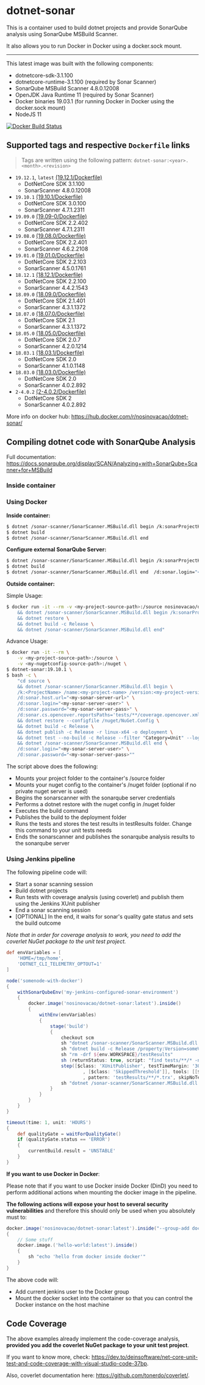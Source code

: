 # dotnet-sonar

This is a container used to build dotnet projects and provide SonarQube analysis using SonarQube MSBuild Scanner.

It also allows you to run Docker in Docker using a docker.sock mount.

----
This latest image was built with the following components:

* dotnetcore-sdk-3.1.100
* dotnetcore-runtime-3.1.100 (required by Sonar Scanner)
* SonarQube MSBuild Scanner 4.8.0.12008
* OpenJDK Java Runtime 11 (required by Sonar Scanner)
* Docker binaries 19.03.1 (for running Docker in Docker using the docker.sock mount)
* NodeJS 11

[![Docker Build Status](https://img.shields.io/docker/build/nosinovacao/dotnet-sonar.svg)](dotnet-sonar)

## Supported tags and respective `Dockerfile` links

> Tags are written using the following pattern: `dotnet-sonar:<year>.<month>.<revision>`

* `19.12.1`, `latest` [(19.12.1/Dockerfile)](https://github.com/nosinovacao/dotnet-sonar/blob/19.12.1/Dockerfile)
    * DotNetCore SDK 3.1.100
    * SonarScanner 4.8.0.12008
* `19.10.1` [(19.10.1/Dockerfile)](https://github.com/nosinovacao/dotnet-sonar/blob/19.10.1/Dockerfile)
    * DotNetCore SDK 3.0.100
    * SonarScanner 4.7.1.2311
* `19.09.0` [(19.09-0/Dockerfile)](https://github.com/nosinovacao/dotnet-sonar/blob/19.09.0/Dockerfile)
    * DotNetCore SDK 2.2.402
    * SonarScanner 4.7.1.2311
* `19.08.0` [(19.08.0/Dockerfile)](https://github.com/nosinovacao/dotnet-sonar/blob/19.08.0/Dockerfile)
    * DotNetCore SDK 2.2.401
    * SonarScanner 4.6.2.2108
* `19.01.0` [(19.01.0/Dockerfile)](https://github.com/nosinovacao/dotnet-sonar/blob/19.01.0/Dockerfile)
    * DotNetCore SDK 2.2.103
    * SonarScanner 4.5.0.1761
* `18.12.1` [(18.12.1/Dockerfile)](https://github.com/nosinovacao/dotnet-sonar/blob/18.12.1/Dockerfile)
    * DotNetCore SDK 2.2.100
    * SonarScanner 4.4.2.1543
* `18.09.0` [(18.09.0/Dockerfile)](https://github.com/nosinovacao/dotnet-sonar/blob/18.09.0/Dockerfile)
    * DotNetCore SDK 2.1.401
    * SonarScanner 4.3.1.1372
* `18.07.0` [(18.07.0/Dockerfile)](https://github.com/nosinovacao/dotnet-sonar/blob/18.07.0/Dockerfile)
    * DotNetCore SDK 2.1
    * SonarScanner 4.3.1.1372
* `18.05.0` [(18.05.0/Dockerfile)](https://github.com/nosinovacao/dotnet-sonar/blob/18.05.0/Dockerfile)
    * DotNetCore SDK 2.0.7
    * SonarScanner 4.2.0.1214
* `18.03.1` [(18.03.1/Dockerfile)](https://github.com/nosinovacao/dotnet-sonar/blob/18.03.1/Dockerfile)
    * DotNetCore SDK 2.0
    * SonarScanner 4.1.0.1148
* `18.03.0` [(18.03.0/Dockerfile)](https://github.com/nosinovacao/dotnet-sonar/blob/18.03.0/Dockerfile)
    * DotNetCore SDK 2.0
    * SonarScanner 4.0.2.892
* `2-4.0.2` [(2-4.0.2/Dockerfile)](https://github.com/nosinovacao/dotnet-sonar/blob/2-4.0.2/Dockerfile)
    * DotNetCore SDK 2
    * SonarScanner 4.0.2.892

More info on docker hub: <https://hub.docker.com/r/nosinovacao/dotnet-sonar/>

## Compiling dotnet code with SonarQube Analysis

Full documentation: <https://docs.sonarqube.org/display/SCAN/Analyzing+with+SonarQube+Scanner+for+MSBuild>

### Inside container

### Using Docker

**Inside container:**

```bash
$ dotnet /sonar-scanner/SonarScanner.MSBuild.dll begin /k:sonarProjectKey
$ dotnet build
$ dotnet /sonar-scanner/SonarScanner.MSBuild.dll end
```
**Configure external SonarQube Server:**

```bash
$ dotnet /sonar-scanner/SonarScanner.MSBuild.dll begin /k:sonarProjectKey /d:sonar.host.url="<SonarQubeServerUrl:Port>" /d:sonar.login="<SonarQubeServerToken>"
$ dotnet build
$ dotnet /sonar-scanner/SonarScanner.MSBuild.dll end  /d:sonar.login="<SonarQubeServerToken>"
```

**Outside container:**

Simple Usage:
```bash
$ docker run -it --rm -v <my-project-source-path>:/source nosinovacao/dotnet-sonar:latest bash -c "cd source \
    && dotnet /sonar-scanner/SonarScanner.MSBuild.dll begin /k:sonarProjectKey /name:sonarProjectName /version:buildVersion \
    && dotnet restore \
    && dotnet build -c Release \
    && dotnet /sonar-scanner/SonarScanner.MSBuild.dll end"
```

Advance Usage:

```bash
$ docker run -it --rm \
    -v <my-project-source-path>:/source \
    -v <my-nugetconfig-source-path>:/nuget \
$ dotnet-sonar:19.10.1 \
$ bash -c \
    "cd source \
    && dotnet /sonar-scanner/SonarScanner.MSBuild.dll begin \
    /k:<ProjectName> /name:<my-project-name> /version:<my-project-version> \
    /d:sonar.host.url="<my-sonar-server-url>" \
    /d:sonar.login="<my-sonar-server-user>" \
    /d:sonar.password="<my-sonar-server-pass>" \
    /d:sonar.cs.opencover.reportsPaths='tests/**/coverage.opencover.xml' \
    && dotnet restore --configfile /nuget/NuGet.Config \
    && dotnet build -c Release \
    && dotnet publish -c Release -r linux-x64 -o deployment \
    && dotnet test --no-build -c Release --filter "Category=Unit" --logger trx --results-directory testResults /p:CollectCoverage=true /    p:CoverletOutputFormat=\"opencover\" \
    && dotnet /sonar-scanner/SonarScanner.MSBuild.dll end \
    /d:sonar.login="<my-sonar-server-user>" \
    /d:sonar.password="<my-sonar-server-pass>""
```

The script above does the following:

* Mounts your project folder to the container's /source folder
* Mounts your nuget config to the container's /nuget folder (optional if no private nuget server is used)
* Begins the sonarscanner with the sonarqube server credentials
* Performs a dotnet restore with the nuget config in /nuget folder
* Executes the build command
* Publishes the build to the deployment folder
* Runs the tests and stores the test results in testResults folder. Change this command to your unit tests needs
* Ends the sonarscanner and publishes the sonarqube analysis results to the sonarqube server

### Using Jenkins pipeline

The following pipeline code will:

* Start a sonar scanning session
* Build dotnet projects
* Run tests with coverage analysis (using coverlet) and publish them using the Jenkins XUnit publisher
* End a sonar scanning session
* [OPTIONAL] In the end, it waits for sonar's quality gate status and sets the build outcome

*Note that in order for coverage analysis to work, you need to add the coverlet NuGet package to the unit test project.*

```groovy
def envVariables = [
    'HOME=/tmp/home',
    'DOTNET_CLI_TELEMETRY_OPTOUT=1'
]

node('somenode-with-docker')
{
    withSonarQubeEnv('my-jenkins-configured-sonar-environment')
    {
        docker.image('nosinovacao/dotnet-sonar:latest').inside()
        {
            withEnv(envVariables)
            {
                stage('build')
                {
                    checkout scm
                    sh "dotnet /sonar-scanner/SonarScanner.MSBuild.dll begin /k:someKey /name:someName /version:someVersion /d:sonar.cs.opencover.reportsPaths='tests/**/coverage.opencover.xml'"
                    sh "dotnet build -c Release /property:Version=someVersion"
                    sh "rm -drf ${env.WORKSPACE}/testResults"
                    sh (returnStatus: true, script: "find tests/**/* -name \'*.csproj\' -print0 | xargs -L1 -0 -P 8 dotnet test --no-build -c Release --logger trx --results-directory ${env.WORKSPACE}/testResults /p:CollectCoverage=true /p:CoverletOutputFormat=opencover")
                    step([$class: 'XUnitPublisher', testTimeMargin: '3000', thresholdMode: 1, thresholds: [[$class: 'FailedThreshold', unstableThreshold: '0']
                            , [$class: 'SkippedThreshold']], tools: [[$class: 'MSTestJunitHudsonTestType', deleteOutputFiles: true, failIfNotNew: false
                            , pattern: 'testResults/**/*.trx', skipNoTestFiles: true, stopProcessingIfError: true]]])
                    sh "dotnet /sonar-scanner/SonarScanner.MSBuild.dll end"
                }
            }
        }
    }
}

timeout(time: 1, unit: 'HOURS')
{
    def qualityGate = waitForQualityGate()
    if (qualityGate.status == 'ERROR')
    {
        currentBuild.result = 'UNSTABLE'
    }
}
```

**If you want to use Docker in Docker**:

Please note that if you want to use Docker inside Docker (DinD) you need to perform additional actions when mounting the docker image in the pipeline.

**The following actions will expose your host to several security vulnerabilities** and therefore this should only be used when you absolutely must to:

```groovy
docker.image('nosinovacao/dotnet-sonar:latest').inside("--group-add docker -v /var/run/docker.sock:/var/run/docker.sock")
{
    // Some stuff
    docker.image.('hello-world:latest').inside()
    {
        sh "echo 'hello from docker inside docker'"
    }
}
```

The above code will:

* Add current jenkins user to the Docker group
* Mount the docker socket into the container so that you can control the Docker instance on the host machine

## Code Coverage

The above examples already implement the code-coverage analysis, **provided you add the coverlet NuGet package to your unit test project**.

If you want to know more, check: <https://dev.to/deinsoftware/net-core-unit-test-and-code-coverage-with-visual-studio-code-37bp>.

Also, coverlet documentation here: <https://github.com/tonerdo/coverlet/>.
